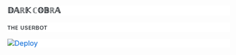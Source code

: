 <div dir="ltr" style="text-align: left;" trbidi="on">
<h3 style="background-color: white; box-sizing: border-box; color: #24292e; font-family: -apple-system, BlinkMacSystemFont, &quot;Segoe UI&quot;, Helvetica, Arial, sans-serif, &quot;Apple Color Emoji&quot;, &quot;Segoe UI Emoji&quot;; font-size: 1.25em; line-height: 1.25; margin-bottom: 16px; margin-top: 0px !important;">
𝔻𝔸ℝ𝕂 ℂ𝕆𝔹ℝ𝔸</h3>
<div style="background-color: white; box-sizing: border-box; color: #24292e; font-family: -apple-system, BlinkMacSystemFont, &quot;Segoe UI&quot;, Helvetica, Arial, sans-serif, &quot;Apple Color Emoji&quot;, &quot;Segoe UI Emoji&quot;; font-size: 16px; margin-bottom: 16px;">
ᴛʜᴇ ᴜsᴇʀʙᴏᴛ</div>
<div style="background-color: white; box-sizing: border-box; color: #24292e; font-family: -apple-system, BlinkMacSystemFont, &quot;Segoe UI&quot;, Helvetica, Arial, sans-serif, &quot;Apple Color Emoji&quot;, &quot;Segoe UI Emoji&quot;; font-size: 16px; margin-bottom: 16px;">
<a href="https://dashboard.heroku.com/new?button-url=https%3A%2F%2Fgithub.com%2F1Danish-00%2FDARKCOBRA-backup&amp;template=https%3A%2F%2Fgithub.com%2F1Danish-00%2FDARKCOBRA-backup" rel="nofollow" style="background-color: initial; box-sizing: border-box; color: #0366d6; text-decoration-line: none;"><img alt="Deploy" data-canonical-src="https://www.herokucdn.com/deploy/button.svg" src="https://camo.githubusercontent.com/83b0e95b38892b49184e07ad572c94c8038323fb/68747470733a2f2f7777772e6865726f6b7563646e2e636f6d2f6465706c6f792f627574746f6e2e737667" style="border-style: none; box-sizing: initial; max-width: 100%;" /></a></div>
</div>
